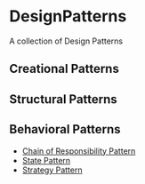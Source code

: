 # DesignPatterns
A collection of Design Patterns

## Creational Patterns
## Structural Patterns
## Behavioral Patterns
- [Chain of Responsibility Pattern](src/Behavioral/ChainOfResponsibility/README.md)
- [State Pattern](src/Behavioral/State/README.md)
- [Strategy Pattern](src/Behavioral/Strategy/README.md)
